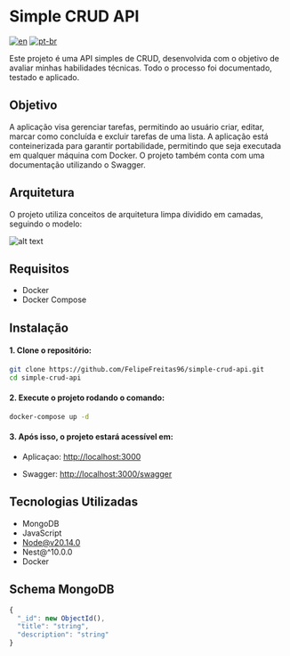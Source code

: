 # Simple CRUD API

[![en](https://img.shields.io/badge/lang-en-red.svg)](https://github.com/felipefreitas96/simple-crud-api/blob/master/README-EN.md)
[![pt-br](https://img.shields.io/badge/lang-pt--br-green.svg)](https://github.com/felipefreitas96/simple-crud-api/blob/master/README.md)

Este projeto é uma API simples de CRUD, desenvolvida com o objetivo de avaliar minhas habilidades técnicas. Todo o processo foi documentado, testado e aplicado.

## Objetivo

A aplicação visa gerenciar tarefas, permitindo ao usuário criar, editar, marcar como concluída e excluir tarefas de uma lista. A aplicação está conteinerizada para garantir portabilidade, permitindo que seja executada em qualquer máquina com Docker. O projeto também conta com uma documentação utilizando o Swagger.

## Arquitetura

O projeto utiliza conceitos de arquitetura limpa dividido em camadas, seguindo o modelo:

![alt text](https://blog.cleancoder.com/uncle-bob/images/2012-08-13-the-clean-architecture/CleanArchitecture.jpg)

## Requisitos

- Docker
- Docker Compose

## Instalação

#### 1. Clone o repositório:

```sh
git clone https://github.com/FelipeFreitas96/simple-crud-api.git
cd simple-crud-api
```

#### 2. Execute o projeto rodando o comando:
```sh
docker-compose up -d
```

#### 3. Após isso, o projeto estará acessível em:

- Aplicaçao: [http://localhost:3000](http://localhost:3000)

- Swagger: 
[http://localhost:3000/swagger](http://localhost:3000/swagger)

## Tecnologias Utilizadas

- MongoDB
- JavaScript
- Node@v20.14.0
- Nest@^10.0.0
- Docker

## Schema MongoDB

```js
{
  "_id": new ObjectId(),
  "title": "string",
  "description": "string"
}
```